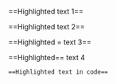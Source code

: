 ==Highlighted text 1==

==Highlighted text 2==

==Highlighted = text 3==

==Highlighted== text 4

`==Highlighted text in code==`
